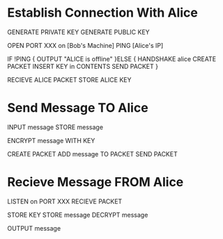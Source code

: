 # Establish Connection With Alice
GENERATE PRIVATE KEY
GENERATE PUBLIC KEY

OPEN PORT  XXX on [Bob's Machine]
PING [Alice's IP]

IF !PING {
	OUTPUT "ALICE is offline"
}ELSE {
	HANDSHAKE alice
	CREATE PACKET
	INSERT KEY in CONTENTS
	SEND PACKET	
}


RECIEVE ALICE PACKET
STORE ALICE KEY

# Send Message TO Alice
INPUT message
STORE message

ENCRYPT message WITH KEY

CREATE PACKET
ADD message TO PACKET
SEND PACKET

# Recieve Message FROM Alice
LISTEN on PORT XXX
RECIEVE PACKET

STORE KEY
STORE message
DECRYPT message

OUTPUT message
